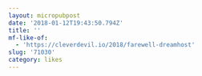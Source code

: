 ```yaml
---
layout: micropubpost
date: '2018-01-12T19:43:50.794Z'
title: ''
mf-like-of:
  - 'https://cleverdevil.io/2018/farewell-dreamhost'
slug: '71030'
category: likes
---
```


